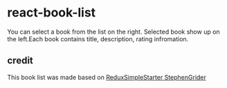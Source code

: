 # react-book-list

You can select a book from the list on the right. Selected book show up on the left.Each book contains title, description, rating infromation. 


## credit 
This book list was made based on [ReduxSimpleStarter StephenGrider](https://github.com/StephenGrider/ReduxSimpleStarter) 
